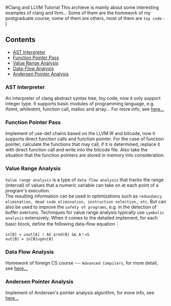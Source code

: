 #Clang and LLVM Tutorial
This archieve is mainly about some interesting examples of clang and llvm... Some of them  are the homework of my postgraduate course, some of them are others, most of them are `toy code` : )

## Contents
* [AST Interpreter](#ast-interpreter)
* [Function Pointer Pass](#function-pointer-pass)
* [Value Range Analysis](#value-range-analysis)
* [Data-Flow Analysis](#data-flow-analysis)
* [Andersen Pointer Analysis](#andersen-pointer-analysis)

### AST Interpreter
An interpreter of clang abstract syntax tree, toy code, now it only support integer type. It supports basic modules of programming language, e.g. ifstmt, whilestmt, function call, malloc and array... For more info, see [here...](https://github.com/lijiansong/clang-llvm-tutorial/tree/master/ast-interpreter)

### Function Pointer Pass
Implement of use-def chains based on the LLVM IR and bitcode, now it supports direct function calls and function pointer. For the case of function pointer, calculate the functions that may call, if it is determined, replace it with direct function call and write into the bitcode file. Also take the situation that the function pointers are stored in memory into consideration.

### Value Range Analysis
`Value range analysis` is a type of `data flow analysis` that tracks the range (interval) of values that a numeric variable can take on at each point of a program's execution. <br>
The resulting information can be used in optimizations such as `redundancy elimination, dead code elimination, instruction selection, etc`. But can also be used to improve the `safety of programs`, e.g. in the detection of buffer overruns. 
Techniques for value range analysis typically use `symbolic analysis` extensively. When it comes to the detailed implement, for each basic block, define the following data-flow equation：
```
in[B] = ∪out[A] | A∈ pred(B) && A！=S
out[B] = in[B]∪gen[B]
```
### Data Flow Analysis
Homework of foreign CS course --- `Advanced Compilers`, for more detail, see [here...](http://cseweb.ucsd.edu/classes/sp11/cse231-a/)

### Andersen Pointer Analysis
Implement of Andersen's pointer analysis algorithm, for more info, see [here...](https://github.com/lijiansong/clang-llvm-tutorial/tree/master/andersen-pointer-analysis)
